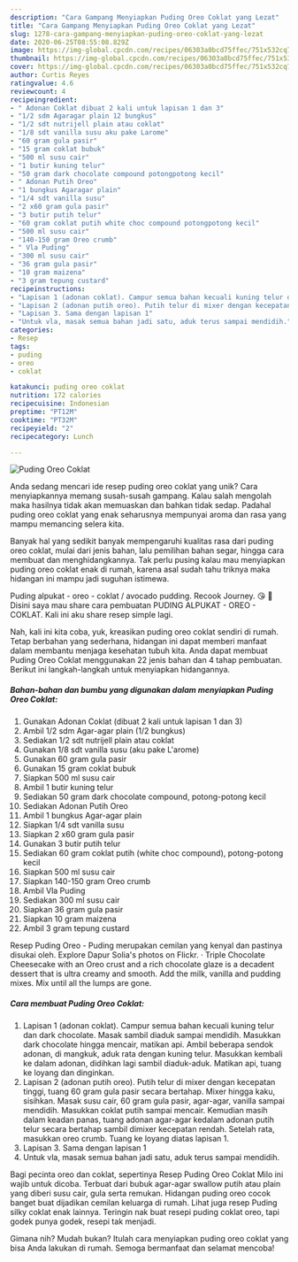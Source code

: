 ```yaml
---
description: "Cara Gampang Menyiapkan Puding Oreo Coklat yang Lezat"
title: "Cara Gampang Menyiapkan Puding Oreo Coklat yang Lezat"
slug: 1278-cara-gampang-menyiapkan-puding-oreo-coklat-yang-lezat
date: 2020-06-25T08:55:08.829Z
image: https://img-global.cpcdn.com/recipes/06303a0bcd75ffec/751x532cq70/puding-oreo-coklat-foto-resep-utama.jpg
thumbnail: https://img-global.cpcdn.com/recipes/06303a0bcd75ffec/751x532cq70/puding-oreo-coklat-foto-resep-utama.jpg
cover: https://img-global.cpcdn.com/recipes/06303a0bcd75ffec/751x532cq70/puding-oreo-coklat-foto-resep-utama.jpg
author: Curtis Reyes
ratingvalue: 4.6
reviewcount: 4
recipeingredient:
- " Adonan Coklat dibuat 2 kali untuk lapisan 1 dan 3"
- "1/2 sdm Agaragar plain 12 bungkus"
- "1/2 sdt nutrijell plain atau coklat"
- "1/8 sdt vanilla susu aku pake Larome"
- "60 gram gula pasir"
- "15 gram coklat bubuk"
- "500 ml susu cair"
- "1 butir kuning telur"
- "50 gram dark chocolate compound potongpotong kecil"
- " Adonan Putih Oreo"
- "1 bungkus Agaragar plain"
- "1/4 sdt vanilla susu"
- "2 x60 gram gula pasir"
- "3 butir putih telur"
- "60 gram coklat putih white choc compound potongpotong kecil"
- "500 ml susu cair"
- "140-150 gram Oreo crumb"
- " Vla Puding"
- "300 ml susu cair"
- "36 gram gula pasir"
- "10 gram maizena"
- "3 gram tepung custard"
recipeinstructions:
- "Lapisan 1 (adonan coklat). Campur semua bahan kecuali kuning telur dan dark chocolate. Masak sambil diaduk sampai mendidih. Masukkan dark chocolate hingga mencair, matikan api. Ambil beberapa sendok adonan, di mangkuk, aduk rata dengan kuning telur. Masukkan kembali ke dalam adonan, didihkan lagi sambil diaduk-aduk. Matikan api, tuang ke loyang dan dinginkan."
- "Lapisan 2 (adonan putih oreo). Putih telur di mixer dengan kecepatan tinggi, tuang 60 gram gula pasir secara bertahap. Mixer hingga kaku, sisihkan. Masak susu cair, 60 gram gula pasir, agar-agar, vanilla sampai mendidih. Masukkan coklat putih sampai mencair. Kemudian masih dalam keadan panas, tuang adonan agar-agar kedalam adonan putih telur secara bertahap sambil dimixer kecepatan rendah. Setelah rata, masukkan oreo crumb. Tuang ke loyang diatas lapisan 1."
- "Lapisan 3. Sama dengan lapisan 1"
- "Untuk vla, masak semua bahan jadi satu, aduk terus sampai mendidih."
categories:
- Resep
tags:
- puding
- oreo
- coklat

katakunci: puding oreo coklat 
nutrition: 172 calories
recipecuisine: Indonesian
preptime: "PT12M"
cooktime: "PT32M"
recipeyield: "2"
recipecategory: Lunch

---
```



![Puding Oreo Coklat](https://img-global.cpcdn.com/recipes/06303a0bcd75ffec/751x532cq70/puding-oreo-coklat-foto-resep-utama.jpg)

Anda sedang mencari ide resep puding oreo coklat yang unik? Cara menyiapkannya memang susah-susah gampang. Kalau salah mengolah maka hasilnya tidak akan memuaskan dan bahkan tidak sedap. Padahal puding oreo coklat yang enak seharusnya mempunyai aroma dan rasa yang mampu memancing selera kita.

Banyak hal yang sedikit banyak mempengaruhi kualitas rasa dari puding oreo coklat, mulai dari jenis bahan, lalu pemilihan bahan segar, hingga cara membuat dan menghidangkannya. Tak perlu pusing kalau mau menyiapkan puding oreo coklat enak di rumah, karena asal sudah tahu triknya maka hidangan ini mampu jadi suguhan istimewa.

Puding alpukat - oreo - coklat / avocado pudding. Recook Journey. 😘 🌸 Disini saya mau share cara pembuatan PUDING ALPUKAT - OREO - COKLAT. Kali ini aku share resep simple lagi.


Nah, kali ini kita coba, yuk, kreasikan puding oreo coklat sendiri di rumah. Tetap berbahan yang sederhana, hidangan ini dapat memberi manfaat dalam membantu menjaga kesehatan tubuh kita. Anda dapat membuat Puding Oreo Coklat menggunakan 22 jenis bahan dan 4 tahap pembuatan. Berikut ini langkah-langkah untuk menyiapkan hidangannya.

<!--inarticleads1-->

##### Bahan-bahan dan bumbu yang digunakan dalam menyiapkan Puding Oreo Coklat:

1. Gunakan  Adonan Coklat (dibuat 2 kali untuk lapisan 1 dan 3)
1. Ambil 1/2 sdm Agar-agar plain (1/2 bungkus)
1. Sediakan 1/2 sdt nutrijell plain atau coklat
1. Gunakan 1/8 sdt vanilla susu (aku pake L&#39;arome)
1. Gunakan 60 gram gula pasir
1. Gunakan 15 gram coklat bubuk
1. Siapkan 500 ml susu cair
1. Ambil 1 butir kuning telur
1. Sediakan 50 gram dark chocolate compound, potong-potong kecil
1. Sediakan  Adonan Putih Oreo
1. Ambil 1 bungkus Agar-agar plain
1. Siapkan 1/4 sdt vanilla susu
1. Siapkan 2 x60 gram gula pasir
1. Gunakan 3 butir putih telur
1. Sediakan 60 gram coklat putih (white choc compound), potong-potong kecil
1. Siapkan 500 ml susu cair
1. Siapkan 140-150 gram Oreo crumb
1. Ambil  Vla Puding
1. Sediakan 300 ml susu cair
1. Siapkan 36 gram gula pasir
1. Siapkan 10 gram maizena
1. Ambil 3 gram tepung custard


Resep Puding Oreo - Puding merupakan cemilan yang kenyal dan pastinya disukai oleh. Explore Dapur Solia&#39;s photos on Flickr. · Triple Chocolate Cheesecake with an Oreo crust and a rich chocolate glaze is a decadent dessert that is ultra creamy and smooth. Add the milk, vanilla and pudding mixes. Mix until all the lumps are gone. 

<!--inarticleads2-->

##### Cara membuat Puding Oreo Coklat:

1. Lapisan 1 (adonan coklat). Campur semua bahan kecuali kuning telur dan dark chocolate. Masak sambil diaduk sampai mendidih. Masukkan dark chocolate hingga mencair, matikan api. Ambil beberapa sendok adonan, di mangkuk, aduk rata dengan kuning telur. Masukkan kembali ke dalam adonan, didihkan lagi sambil diaduk-aduk. Matikan api, tuang ke loyang dan dinginkan.
1. Lapisan 2 (adonan putih oreo). Putih telur di mixer dengan kecepatan tinggi, tuang 60 gram gula pasir secara bertahap. Mixer hingga kaku, sisihkan. Masak susu cair, 60 gram gula pasir, agar-agar, vanilla sampai mendidih. Masukkan coklat putih sampai mencair. Kemudian masih dalam keadan panas, tuang adonan agar-agar kedalam adonan putih telur secara bertahap sambil dimixer kecepatan rendah. Setelah rata, masukkan oreo crumb. Tuang ke loyang diatas lapisan 1.
1. Lapisan 3. Sama dengan lapisan 1
1. Untuk vla, masak semua bahan jadi satu, aduk terus sampai mendidih.


Bagi pecinta oreo dan coklat, sepertinya Resep Puding Oreo Coklat Milo ini wajib untuk dicoba. Terbuat dari bubuk agar-agar swallow putih atau plain yang diberi susu cair, gula serta remukan. Hidangan puding oreo cocok banget buat dijadikan cemilan keluarga di rumah. Lihat juga resep Puding silky coklat enak lainnya. Teringin nak buat resepi puding coklat oreo, tapi godek punya godek, resepi tak menjadi. 

Gimana nih? Mudah bukan? Itulah cara menyiapkan puding oreo coklat yang bisa Anda lakukan di rumah. Semoga bermanfaat dan selamat mencoba!
